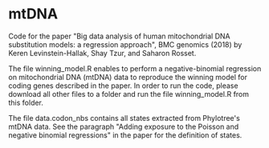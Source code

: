 # mtDNA
Code for the paper  "Big data analysis of human mitochondrial DNA substitution models: a regression approach", BMC genomics (2018) by Keren Levinstein-Hallak, Shay Tzur, and Saharon Rosset.

The file winning_model.R enables to perform a negative-binomial regression on mitochondrial DNA (mtDNA) data to reproduce the winning model for coding genes described in the paper. In order to run the code, please download all other files to a folder and run the file winning_model.R from this folder.

The file data.codon_nbs contains all states extracted from Phylotree's mtDNA data. See the paragraph "Adding exposure to the Poisson and negative binomial regressions" in the paper for the definition of states. 
